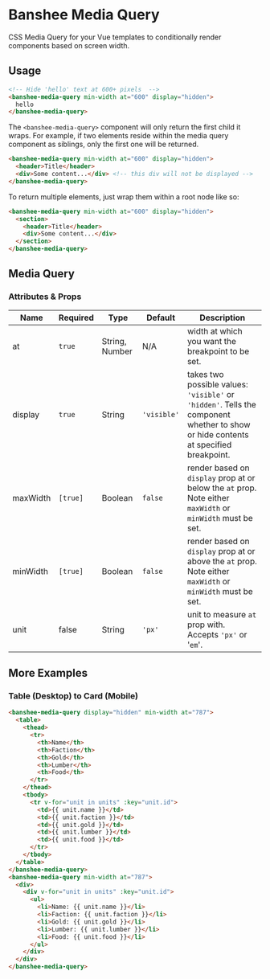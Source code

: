 # Banshee Media Query

CSS Media Query for your Vue templates to conditionally render components based on screen width.

## Usage

```html
<!-- Hide 'hello' text at 600+ pixels  -->
<banshee-media-query min-width at="600" display="hidden">
  hello
</banshee-media-query>
```

The `<banshee-media-query>` component will only return the first child it wraps. For example, if two elements reside within the media query component as siblings, only the first one will be returned.

```html
<banshee-media-query min-width at="600" display="hidden">
  <header>Title</header>
  <div>Some content...</div> <!-- this div will not be displayed -->
</banshee-media-query>
```

To return multiple elements, just wrap them within a root node like so:

```html
<banshee-media-query min-width at="600" display="hidden">
  <section>
    <header>Title</header>
    <div>Some content...</div>
  </section>
</banshee-media-query>
```

## Media Query

### Attributes & Props

| Name | Required | Type | Default | Description |
| ---  | ---      | ---  | ---     | ---         |
| at   | `true`     | String, Number | N/A | width at which you want the breakpoint to be set. |
| display | `true`  | String | `'visible'` | takes two possible values: `'visible'` or `'hidden'`. Tells the component whether to show or hide contents at specified breakpoint. |
| maxWidth | `[true]` | Boolean | `false` | render based on `display` prop at or below the `at` prop. Note either `maxWidth` or `minWidth` must be set. |
| minWidth | `[true]` | Boolean | `false` | render based on `display` prop at or above the `at` prop. Note either `maxWidth` or `minWidth` must be set. |
| unit | false | String | `'px'` | unit to measure `at` prop with. Accepts `'px'` or '`em`'. |

## More Examples

### Table (Desktop) to Card (Mobile)

```html
<banshee-media-query display="hidden" min-width at="787">
  <table>
    <thead>
      <tr>
        <th>Name</th>
        <th>Faction</th>
        <th>Gold</th>
        <th>Lumber</th>
        <th>Food</th>
      </tr>
    </thead>
    <tbody>
      <tr v-for="unit in units" :key="unit.id">
        <td>{{ unit.name }}</td>
        <td>{{ unit.faction }}</td>
        <td>{{ unit.gold }}</td>
        <td>{{ unit.lumber }}</td>
        <td>{{ unit.food }}</td>
      </tr>
    </tbody>
  </table>
</banshee-media-query>
<banshee-media-query min-width at="787">
  <div>
    <div v-for="unit in units" :key="unit.id">
      <ul>
        <li>Name: {{ unit.name }}</li>
        <li>Faction: {{ unit.faction }}</li>
        <li>Gold: {{ unit.gold }}</li>
        <li>Lumber: {{ unit.lumber }}</li>
        <li>Food: {{ unit.food }}</li>
      </ul>
    </div>
  </div>
</banshee-media-query>
```
